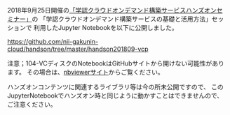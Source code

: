 2018年9月25日開催の[「学認クラウドオンデマンド構築サービスハンズオンセミナー」](https://cloud.gakunin.jp/dist/pdf/VCP-handson_20180925.pdf)の
「学認クラウドオンデマンド構築サービスの基礎と活用方法」セッションで
利用したJupyter Notebookを以下に公開しました。

https://github.com/nii-gakunin-cloud/handson/tree/master/handson201809-vcp

注意；104-VCディスクのNotebookはGitHubサイトから開けない可能性があります。
その場合は、[nbviewerサイト](http://nbviewer.jupyter.org/github/nii-gakunin-cloud/handson/tree/master/handson201809-vcp/)からご覧ください。

ハンズオンコンテンツに関連するライブラリ等は今の所未公開ですので、
このJupyterNotebookでハンズオン時と同じように動かすことはできませんので、ご注意ください。
